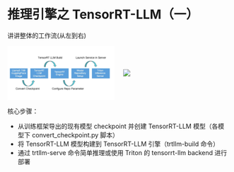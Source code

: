 # 推理引擎之 TensorRT-LLM（一）
讲讲整体的工作流(从左到右)

<div style="display: flex; justify-content: space-between; align-items: center;">
    <img src="../../assets/img-7.png" style="width: 48%;"/>
    <img src="https://aijishu.com/img/bVcaUe" style="width: 48%;"/>
</div>

核心步骤：
* 从训练框架导出的现有模型 checkpoint 并创建 TensorRT-LLM 模型（各模型下 convert_checkpoint.py 脚本）
* 将 TensorRT-LLM 模型构建到 TensorRT-LLM 引擎（trtllm-build 命令）
* 通过 trtllm-serve 命令简单推理或使用 Triton 的 tensorrt-llm backend 进行部署